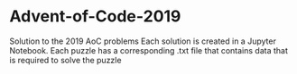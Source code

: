 # Advent-of-Code-2019
 Solution to the 2019 AoC problems
 Each solution is created in a Jupyter Notebook. 
 Each puzzle has a corresponding .txt file that contains data that is required to solve the puzzle
